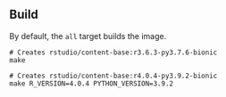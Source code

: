 ## Build

By default, the `all` target builds the image.

```console
# Creates rstudio/content-base:r3.6.3-py3.7.6-bionic
make

# Creates rstudio/content-base:r4.0.4-py3.9.2-bionic
make R_VERSION=4.0.4 PYTHON_VERSION=3.9.2
```
